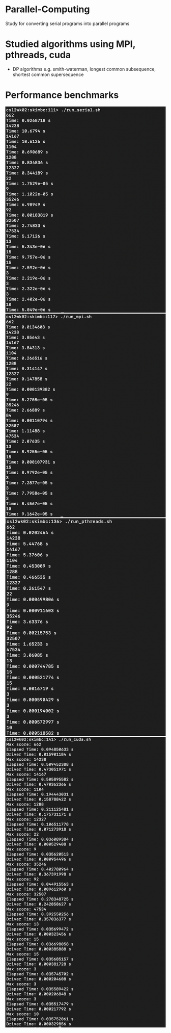 # Parallel-Computing
Study for converting serial programs into parallel programs

# Studied algorithms using MPI, pthreads, cuda
* DP algorithms e.g. smith-waterman, longest common subsequence, shortest common supersequence

# Performance benchmarks
![image](https://github.com/reval59/Parallel-Computing/blob/master/screenshots/serial.png)
![image](https://github.com/reval59/Parallel-Computing/blob/master/screenshots/mpi.png)
![image](https://github.com/reval59/Parallel-Computing/blob/master/screenshots/pthread.png)
![image](https://github.com/reval59/Parallel-Computing/blob/master/screenshots/cuda.png)
